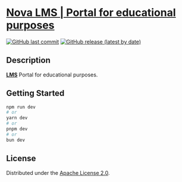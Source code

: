 # [Nova LMS | Portal for educational purposes](https://nova-lms-portal.vercel.app)

[![GitHub last commit](https://img.shields.io/github/last-commit/mikita-workspace/lms-portal?style=for-the-badge)](https://github.com/mikita-workspace/lms-portal/commits/main)
[![GitHub release (latest by date)](https://img.shields.io/github/v/release/mikita-workspace/lms-portal?style=for-the-badge)](https://github.com/mikita-workspace/lms-portal/releases)
## Description
[**LMS**](https://nova-lms-portal.vercel.app) Portal for educational purposes.
## Getting Started
```bash
npm run dev
# or
yarn dev
# or
pnpm dev
# or
bun dev
```
## License
Distributed under the [Apache License 2.0](LICENSE).
